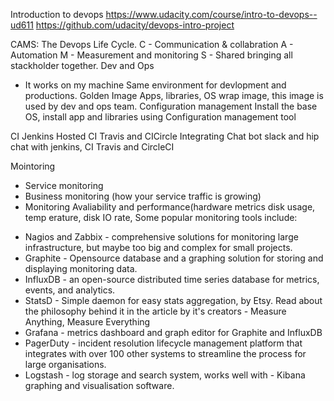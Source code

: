 Introduction to devops
https://www.udacity.com/course/intro-to-devops--ud611
https://github.com/udacity/devops-intro-project

CAMS: The Devops Life Cycle.
C - Communication & collabration
A - Automation
M - Measurement and monitoring
S - Shared bringing all stackholder together.
Dev and Ops
- It works on my machine
Same environment for devlopment and productions.
Golden Image
Apps, libraries, OS wrap image, this image is used by dev and ops team.
Configuration management 
Install the base OS, install app and libraries using Configuration management tool

CI
Jenkins
Hosted CI Travis and CICircle
Integrating Chat bot slack and hip chat with jenkins, CI Travis and CircleCI

Mointoring
- Service monitoring
- Business monitoring (how your service traffic is growing)
- Monitoring Avaliability and performance(hardware metrics disk usage, temp
erature, disk IO rate, 
Some popular monitoring tools include:

* Nagios and Zabbix - comprehensive solutions for monitoring large infrastructure, but maybe too big and complex for small projects.
* Graphite - Opensource database and a graphing solution for storing and displaying monitoring data.
* InfluxDB - an open-source distributed time series database for metrics, events, and analytics.
* StatsD - Simple daemon for easy stats aggregation, by Etsy. Read about the philosophy behind it in the article by it's creators - Measure Anything, Measure Everything
* Grafana - metrics dashboard and graph editor for Graphite and InfluxDB
* PagerDuty - incident resolution lifecycle management platform that integrates with over 100 other systems to streamline the process for large organisations.
* Logstash - log storage and search system, works well with - Kibana graphing and visualisation software.

